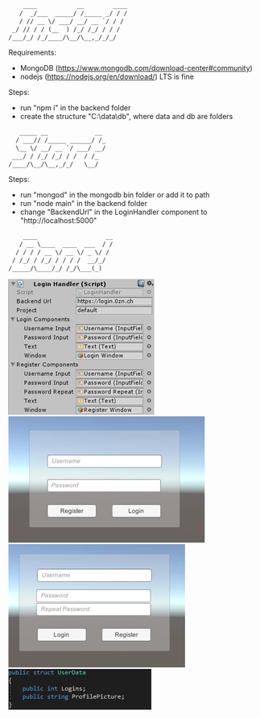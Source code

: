 ```
    ____           __        ____
   /  _/___  _____/ /_____ _/ / /
   / // __ \/ ___/ __/ __ `/ / / 
 _/ // / / (__  ) /_/ /_/ / / /  
/___/_/ /_/____/\__/\__,_/_/_/   
```

Requirements:
- MongoDB (https://www.mongodb.com/download-center#community)
- nodejs (https://nodejs.org/en/download/) LTS is fine
	
Steps:
- run "npm i" in the backend folder
- create the structure "C:\data\db", where data and db are folders

```
   _____ __             __ 
  / ___// /_____ ______/ /_
  \__ \/ __/ __ `/ ___/ __/
 ___/ / /_/ /_/ / /  / /_  
/____/\__/\__,_/_/   \__/  
```

Steps:
- run "mongod" in the mongodb bin folder or add it to path
- run "node main" in the backend folder
- change "BackendUrl" in the LoginHandler component to "http://localhost:5000"

```
    ____                   __
   / __ \____  ____  ___  / /
  / / / / __ \/ __ \/ _ \/ / 
 / /_/ / /_/ / / / /  __/_/  
/_____/\____/_/ /_/\___(_)   
```
![LoginSystemComponent](https://raw.githubusercontent.com/TheFlashBold/UnityLoginSystem/master/Images/Inspector.JPG)
![Login](https://raw.githubusercontent.com/TheFlashBold/UnityLoginSystem/master/Images/Login.JPG)
![Register](https://raw.githubusercontent.com/TheFlashBold/UnityLoginSystem/master/Images/Register.JPG)
![UserObjectStruct](https://raw.githubusercontent.com/TheFlashBold/UnityLoginSystem/master/Images/UserObjectStruct.JPG)
